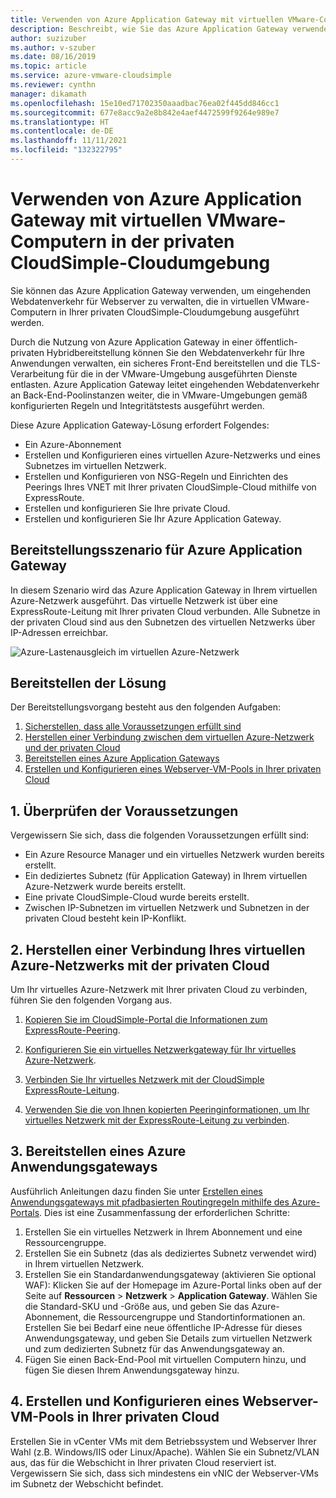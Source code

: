 ```yaml
---
title: Verwenden von Azure Application Gateway mit virtuellen VMware-Computern
description: Beschreibt, wie Sie das Azure Application Gateway verwenden, um eingehenden Webdatenverkehr für Webserver zu verwalten, die in virtuellen VMware-Computern in der privaten CloudSimple-Cloudumgebung ausgeführt werden.
author: suzizuber
ms.author: v-szuber
ms.date: 08/16/2019
ms.topic: article
ms.service: azure-vmware-cloudsimple
ms.reviewer: cynthn
manager: dikamath
ms.openlocfilehash: 15e10ed71702350aaadbac76ea02f445dd846cc1
ms.sourcegitcommit: 677e8acc9a2e8b842e4aef4472599f9264e989e7
ms.translationtype: HT
ms.contentlocale: de-DE
ms.lasthandoff: 11/11/2021
ms.locfileid: "132322795"
---
```

# <a name="use-azure-application-gateway-with-vmware-virtual-machines-in-the-cloudsimple-private-cloud-environment"></a>Verwenden von Azure Application Gateway mit virtuellen VMware-Computern in der privaten CloudSimple-Cloudumgebung

Sie können das Azure Application Gateway verwenden, um eingehenden Webdatenverkehr für Webserver zu verwalten, die in virtuellen VMware-Computern in Ihrer privaten CloudSimple-Cloudumgebung ausgeführt werden.

Durch die Nutzung von Azure Application Gateway in einer öffentlich-privaten Hybridbereitstellung können Sie den Webdatenverkehr für Ihre Anwendungen verwalten, ein sicheres Front-End bereitstellen und die TLS-Verarbeitung für die in der VMware-Umgebung ausgeführten Dienste entlasten. Azure Application Gateway leitet eingehenden Webdatenverkehr an Back-End-Poolinstanzen weiter, die in VMware-Umgebungen gemäß konfigurierten Regeln und Integritätstests ausgeführt werden.

Diese Azure Application Gateway-Lösung erfordert Folgendes:

* Ein Azure-Abonnement
* Erstellen und Konfigurieren eines virtuellen Azure-Netzwerks und eines Subnetzes im virtuellen Netzwerk.
* Erstellen und Konfigurieren von NSG-Regeln und Einrichten des Peerings Ihres VNET mit Ihrer privaten CloudSimple-Cloud mithilfe von ExpressRoute.
* Erstellen und konfigurieren Sie Ihre private Cloud.
* Erstellen und konfigurieren Sie Ihr Azure Application Gateway.

## <a name="azure-application-gateway-deployment-scenario"></a>Bereitstellungsszenario für Azure Application Gateway

In diesem Szenario wird das Azure Application Gateway in Ihrem virtuellen Azure-Netzwerk ausgeführt. Das virtuelle Netzwerk ist über eine ExpressRoute-Leitung mit Ihrer privaten Cloud verbunden. Alle Subnetze in der privaten Cloud sind aus den Subnetzen des virtuellen Netzwerks über IP-Adressen erreichbar.

![Azure-Lastenausgleich im virtuellen Azure-Netzwerk](media/load-balancer-use-case.png)

## <a name="how-to-deploy-the-solution"></a>Bereitstellen der Lösung

Der Bereitstellungsvorgang besteht aus den folgenden Aufgaben:

1. [Sicherstellen, dass alle Voraussetzungen erfüllt sind](#1-verify-prerequisites)
2. [Herstellen einer Verbindung zwischen dem virtuellen Azure-Netzwerk und der privaten Cloud](#2-connect-your-azure-virtual-network-to-your-private-cloud)
3. [Bereitstellen eines Azure Application Gateways](#3-deploy-an-azure-application-gateway)
4. [Erstellen und Konfigurieren eines Webserver-VM-Pools in Ihrer privaten Cloud](#4-create-and-configure-a-web-server-vm-pool-in-your-private-cloud)

## <a name="1-verify-prerequisites"></a>1. Überprüfen der Voraussetzungen

Vergewissern Sie sich, dass die folgenden Voraussetzungen erfüllt sind:

* Ein Azure Resource Manager und ein virtuelles Netzwerk wurden bereits erstellt.
* Ein dediziertes Subnetz (für Application Gateway) in Ihrem virtuellen Azure-Netzwerk wurde bereits erstellt.
* Eine private CloudSimple-Cloud wurde bereits erstellt.
* Zwischen IP-Subnetzen im virtuellen Netzwerk und Subnetzen in der privaten Cloud besteht kein IP-Konflikt.

## <a name="2-connect-your-azure-virtual-network-to-your-private-cloud"></a>2. Herstellen einer Verbindung Ihres virtuellen Azure-Netzwerks mit der privaten Cloud

Um Ihr virtuelles Azure-Netzwerk mit Ihrer privaten Cloud zu verbinden, führen Sie den folgenden Vorgang aus.

1. [Kopieren Sie im CloudSimple-Portal die Informationen zum ExpressRoute-Peering](virtual-network-connection.md).

2. [Konfigurieren Sie ein virtuelles Netzwerkgateway für Ihr virtuelles Azure-Netzwerk](../expressroute/expressroute-howto-add-gateway-portal-resource-manager.md).

3. [Verbinden Sie Ihr virtuelles Netzwerk mit der CloudSimple ExpressRoute-Leitung](../expressroute/expressroute-howto-linkvnet-portal-resource-manager.md#connect-a-vnet-to-a-circuit---different-subscription).

4. [Verwenden Sie die von Ihnen kopierten Peeringinformationen, um Ihr virtuelles Netzwerk mit der ExpressRoute-Leitung zu verbinden](virtual-network-connection.md).

## <a name="3-deploy-an-azure-application-gateway"></a>3. Bereitstellen eines Azure Anwendungsgateways

Ausführlich Anleitungen dazu finden Sie unter [Erstellen eines Anwendungsgateways mit pfadbasierten Routingregeln mithilfe des Azure-Portals](../application-gateway/create-url-route-portal.md). Dies ist eine Zusammenfassung der erforderlichen Schritte:

1. Erstellen Sie ein virtuelles Netzwerk in Ihrem Abonnement und eine Ressourcengruppe.
2. Erstellen Sie ein Subnetz (das als dediziertes Subnetz verwendet wird) in Ihrem virtuellen Netzwerk.
3. Erstellen Sie ein Standardanwendungsgateway (aktivieren Sie optional WAF): Klicken Sie auf der Homepage im Azure-Portal links oben auf der Seite auf **Ressourcen** > **Netzwerk** > **Application Gateway**. Wählen Sie die Standard-SKU und -Größe aus, und geben Sie das Azure-Abonnement, die Ressourcengruppe und Standortinformationen an. Erstellen Sie bei Bedarf eine neue öffentliche IP-Adresse für dieses Anwendungsgateway, und geben Sie Details zum virtuellen Netzwerk und zum dedizierten Subnetz für das Anwendungsgateway an.
4. Fügen Sie einen Back-End-Pool mit virtuellen Computern hinzu, und fügen Sie diesen Ihrem Anwendungsgateway hinzu.

## <a name="4-create-and-configure-a-web-server-vm-pool-in-your-private-cloud"></a>4. Erstellen und Konfigurieren eines Webserver-VM-Pools in Ihrer privaten Cloud

Erstellen Sie in vCenter VMs mit dem Betriebssystem und Webserver Ihrer Wahl (z.B. Windows/IIS oder Linux/Apache). Wählen Sie ein Subnetz/VLAN aus, das für die Webschicht in Ihrer privaten Cloud reserviert ist. Vergewissern Sie sich, dass sich mindestens ein vNIC der Webserver-VMs im Subnetz der Webschicht befindet.
